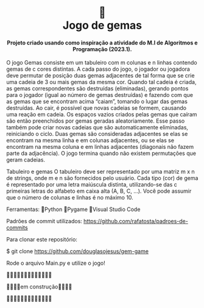 <h1 align="center">
📄<br>Jogo de gemas
</h1>
<h4 align="center">
Projeto criado usando como inspiração a atividade do M.I de Algoritmos e Programação (2023.1).
</h4>

O jogo Gemas consiste em um tabuleiro com m colunas e n linhas contendo gemas de c cores distintas. A cada passo do jogo, o jogador ou jogadora deve permutar de posição duas gemas adjacentes de tal forma que se crie uma cadeia de 3 ou mais gemas da mesma cor. Quando tal cadeia é criada, as gemas correspondentes são destruídas (eliminadas), gerando pontos para o jogador (igual ao número de gemas destruídas) e fazendo com que as gemas que se encontram acima “caiam”, tomando o lugar das gemas destruídas. Ao cair, é possível que novas cadeias se formem, causando uma reação em cadeia. Os espaços vazios criados pelas gemas que caíram são então preenchidos por gemas geradas aleatoriamente. Esse passo também pode criar novas cadeias que são automaticamente eliminadas, reiniciando o ciclo.
Duas gemas são consideradas adjacentes se elas se encontram na mesma linha e em colunas adjacentes, ou se elas se encontram na mesma coluna e em linhas adjacentes (diagonais não fazem parte da adjacência).
O jogo termina quando não existem permutações que geram cadeias. 

Tabuleiro e gemas
O tabuleiro deve ser representado por uma matriz m x n de strings, onde m e n são fornecidos pelo usuário. Cada tipo (cor) de gema é representado por uma letra maiúscula distinta, utilizando-se das c primeiras letras do alfabeto em caixa alta (A, B, C, …). Você pode assumir que o número de colunas e linhas é no máximo 10.

Ferramentas:
🔧Python
🔧Pygame
🔧Visual Studio Code

Padrões de commit utilizados: https://github.com/rafatosta/padroes-de-commits

Para clonar este repositório:

$ git clone https://github.com/douglasojesus/gem-game

Rode o arquivo Main.py e utilize o jogo!

🚧🚧🚧🚧🚧🚧🚧🚧🚧🚧🚧🚧🚧

🚧🚧🚧🚧em construção🚧🚧🚧🚧

🚧🚧🚧🚧🚧🚧🚧🚧🚧🚧🚧🚧🚧

